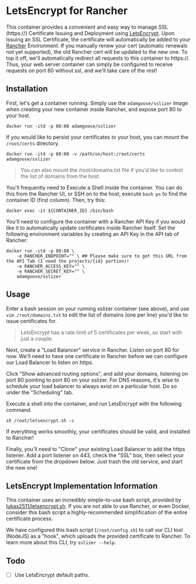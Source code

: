 # LetsEncrypt for Rancher

This container provides a convenient and easy way to manage SSL (https://) Certificate Issuing and Deployment using [LetsEncrypt](https://letsencrypt.org/). Upon Issuing an SSL Certificate, the certificate will automatically be added to your [Rancher](http://rancher.com) Environment. If you manually renew your cert (automatic renewals not yet supported), the old Rancher cert will be updated to the new one. To top it off, we'll automatically redirect all requests to this container to https://. Thus, your web server container can simply be configured to receive requests on port 80 without ssl, and we'll take care of the rest!

## Installation

First, let's get a container running. Simply use the `adamgoose/sslizer` image when creating your new container inside Rancher, and expose port 80 to your host.

    docker run -itd -p 80:80 adamgoose/sslizer

If you would like to persist your certificates to your host, you can mount the `/root/certs` directory.

    docker run -itd -p 80:80 -v /path/on/host:/root/certs adamgoose/sslizer

> You can also mount the /root/domains.txt file if you'd like to control the list of domains from the host.

You'll frequently need to Execute a Shell inside the container. You can do this from the Rancher UI, or SSH on to the host, execute `bash ps` to find the container ID (first column). Then, try this:

    docker exec -it ${CONTAINER_ID} /bin/bash

You'll need to configure the container with a Rancher API Key if you would like it to automatically update certificates inside Rancher itself. Set the following environment variables by creating an API Key in the API tab of Rancher:

    docker run -itd -p 80:80 \
        -e RANCHER_ENDPOINT="" \ ## Please make sure to get this URL from the API Tab (I need the projects/{id} portion)!
        -e RANCHER_ACCESS_KEY="" \
        -e RANCHER_SECRET_KEY="" \
        adamgoose/sslizer

## Usage

Enter a bash session on your running sslizer container (see above), and use `vim /root/domains.txt` to edit the list of domains (one per line) you'd like to issue certificates for.

> LetsEncrypt has a rate limit of 5 certificates per week, so start with just a couple.

Next, create a "Load Balancer" service in Rancher. Listen on port 80 for now. We'll need to have one certificate in Rancher before we can configure our Load Balancer to listen on https.

Click "Show advanced routing options", and add your domains, listening on port 80 pointing to port 80 on your sslizer. For DNS reasons, it's wise to schedule your load balancer to always exist on a particular host. Do so under the "Scheduling" tab.

Execute a shell into the container, and run LetsEncrypt with the following command.

    sh /root/letsencrypt.sh -c

If everything works smoothly, your certificates should be valid, and installed to Rancher!    

Finally, you'll need to "Clone" your existing Load Balancer to add the https listener. Add a port listener on 443, check the "SSL" box, then select your certificate from the dropdown below. Just trash the old service, and start the new one!

## LetsEncrypt Implementation Information

This container uses an incredibly simple-to-use bash script, provided by [lukas2511/letsencrypt.sh](https://github.com/lukas2511/letsencrypt.sh). If you are not able to use Rancher, or even Docker, consider this bash script a highly-recommended simplification of the entire certificate process.

We have configured this bash script (`/root/config.sh`) to call our CLI tool (NodeJS) as a "hook", which uploads the provided certificate to Rancher. To learn more about this CLI, try `sslizer --help`.

## Todo

- [ ] Use LetsEncrypt default paths.

